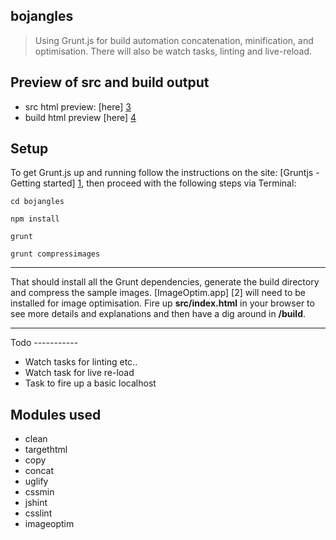 bojangles
---------------

> Using Grunt.js for build automation concatenation, minification, and optimisation. There will also be watch tasks, linting and live-reload.

Preview of src and build output
-----------

* src html preview: [here] [3]
* build html preview [here] [4]

Setup
-----------

To get Grunt.js up and running follow the instructions on the site: [Gruntjs - Getting started] [1], then proceed with the following steps via Terminal:


```
cd bojangles
```
```
npm install
```
```
grunt
```
```
grunt compressimages
```
<hr>
That should install all the Grunt dependencies, generate the build directory and compress the sample images. [ImageOptim.app] [2] will need to be installed for image optimisation. Fire up <b>src/index.html</b> in your browser to see more details and explanations and then have a dig around in <b>/build</b>.
<hr>
Todo
-----------

* Watch tasks for linting etc..
* Watch task for live re-load
* Task to fire up a basic localhost


Modules used
-----------
* clean
* targethtml
* copy
* concat
* uglify
* cssmin
* jshint
* csslint
* imageoptim

[1]: http://gruntjs.com/getting-started
[2]: http://imageoptim.com
[3]: http://dan.ms/examples/bojangles/src/index.html
[4]: http://dan.ms/examples/bojangles/build/index.html
